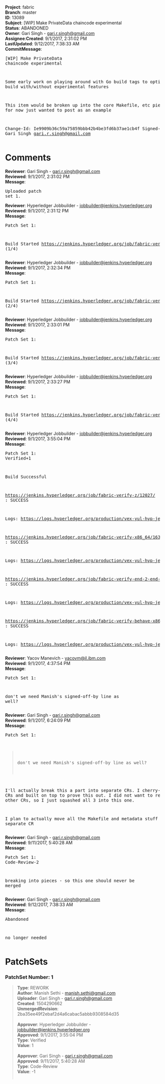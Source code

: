 <strong>Project</strong>: fabric</br><strong>Branch</strong>: master<br><strong>ID</strong>: 13089<br><strong>Subject</strong>: [WIP] Make PrivateData chaincode experimental<br><strong>Status</strong>: ABANDONED<br><strong>Owner</strong>: Gari Singh - gari.r.singh@gmail.com<br><strong>Assignee</strong>:<strong>Created</strong>: 9/1/2017, 2:31:02 PM<br><strong>LastUpdated</strong>: 9/12/2017, 7:38:33 AM<br><strong>CommitMessage</strong>:<br><pre>[WIP] Make PrivateData chaincode experimental

Some early work on playing around with Go
build tags to optionally build with/without
experimental features

This item would be broken up into the core
Makefile, etc piece, but for now just
wanted to post as an example

Change-Id: Ie9909b36c59a75859bbb42b4be3fd6b37ae1cb4f
Signed-off-by: Gari Singh <gari.r.singh@gmail.com>
</pre><h1>Comments</h1><strong>Reviewer</strong>: Gari Singh - gari.r.singh@gmail.com<br><strong>Reviewed</strong>: 9/1/2017, 2:31:02 PM<br><strong>Message</strong>: <pre>Uploaded patch set 1.</pre><strong>Reviewer</strong>: Hyperledger Jobbuilder - jobbuilder@jenkins.hyperledger.org<br><strong>Reviewed</strong>: 9/1/2017, 2:31:12 PM<br><strong>Message</strong>: <pre>Patch Set 1:

Build Started https://jenkins.hyperledger.org/job/fabric-verify-z/12027/ (1/4)</pre><strong>Reviewer</strong>: Hyperledger Jobbuilder - jobbuilder@jenkins.hyperledger.org<br><strong>Reviewed</strong>: 9/1/2017, 2:32:34 PM<br><strong>Message</strong>: <pre>Patch Set 1:

Build Started https://jenkins.hyperledger.org/job/fabric-verify-x86_64/16384/ (2/4)</pre><strong>Reviewer</strong>: Hyperledger Jobbuilder - jobbuilder@jenkins.hyperledger.org<br><strong>Reviewed</strong>: 9/1/2017, 2:33:01 PM<br><strong>Message</strong>: <pre>Patch Set 1:

Build Started https://jenkins.hyperledger.org/job/fabric-verify-end-2-end-x86_64/7969/ (3/4)</pre><strong>Reviewer</strong>: Hyperledger Jobbuilder - jobbuilder@jenkins.hyperledger.org<br><strong>Reviewed</strong>: 9/1/2017, 2:33:27 PM<br><strong>Message</strong>: <pre>Patch Set 1:

Build Started https://jenkins.hyperledger.org/job/fabric-verify-behave-x86_64/10396/ (4/4)</pre><strong>Reviewer</strong>: Hyperledger Jobbuilder - jobbuilder@jenkins.hyperledger.org<br><strong>Reviewed</strong>: 9/1/2017, 3:55:04 PM<br><strong>Message</strong>: <pre>Patch Set 1: Verified+1

Build Successful 

https://jenkins.hyperledger.org/job/fabric-verify-z/12027/ : SUCCESS

Logs: https://logs.hyperledger.org/production/vex-yul-hyp-jenkins-1/fabric-verify-z/12027

https://jenkins.hyperledger.org/job/fabric-verify-x86_64/16384/ : SUCCESS

Logs: https://logs.hyperledger.org/production/vex-yul-hyp-jenkins-1/fabric-verify-x86_64/16384

https://jenkins.hyperledger.org/job/fabric-verify-end-2-end-x86_64/7969/ : SUCCESS

Logs: https://logs.hyperledger.org/production/vex-yul-hyp-jenkins-1/fabric-verify-end-2-end-x86_64/7969

https://jenkins.hyperledger.org/job/fabric-verify-behave-x86_64/10396/ : SUCCESS

Logs: https://logs.hyperledger.org/production/vex-yul-hyp-jenkins-1/fabric-verify-behave-x86_64/10396</pre><strong>Reviewer</strong>: Yacov Manevich - yacovm@il.ibm.com<br><strong>Reviewed</strong>: 9/1/2017, 4:37:54 PM<br><strong>Message</strong>: <pre>Patch Set 1:

don't we need Manish's signed-off-by line as well?</pre><strong>Reviewer</strong>: Gari Singh - gari.r.singh@gmail.com<br><strong>Reviewed</strong>: 9/1/2017, 6:24:09 PM<br><strong>Message</strong>: <pre>Patch Set 1:

> don't we need Manish's signed-off-by line as well?

I'll actually break this a part into separate CRs.  I cherry-picked 2 CRs and built on top to prove this out.  I did not want to retest the other CRs, so I just squashed all 3 into this one.

I plan to actually move all the Makefile and metadata stuff into a separate CR</pre><strong>Reviewer</strong>: Gari Singh - gari.r.singh@gmail.com<br><strong>Reviewed</strong>: 9/11/2017, 5:40:28 AM<br><strong>Message</strong>: <pre>Patch Set 1: Code-Review-2

breaking into pieces - so this one should never be merged</pre><strong>Reviewer</strong>: Gari Singh - gari.r.singh@gmail.com<br><strong>Reviewed</strong>: 9/12/2017, 7:38:33 AM<br><strong>Message</strong>: <pre>Abandoned

no longer needed</pre><h1>PatchSets</h1><h3>PatchSet Number: 1</h3><blockquote><strong>Type</strong>: REWORK<br><strong>Author</strong>: Manish Sethi - manish.sethi@gmail.com<br><strong>Uploader</strong>: Gari Singh - gari.r.singh@gmail.com<br><strong>Created</strong>: 1504290662<br><strong>UnmergedRevision</strong>: 2ba35ee49f2ebaf2d4a6cabac5abbb9308584d35<br><br><strong>Approver</strong>: Hyperledger Jobbuilder - jobbuilder@jenkins.hyperledger.org<br><strong>Approved</strong>: 9/1/2017, 3:55:04 PM<br><strong>Type</strong>: Verified<br><strong>Value</strong>: 1<br><br><strong>Approver</strong>: Gari Singh - gari.r.singh@gmail.com<br><strong>Approved</strong>: 9/11/2017, 5:40:28 AM<br><strong>Type</strong>: Code-Review<br><strong>Value</strong>: -1<br><br></blockquote>